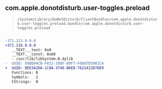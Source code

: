 ## com.apple.donotdisturb.user-toggles.preload

> `/System/Library/DoNotDisturb/ClientBundles/com.apple.donotdisturb.user-toggles.preload.bundle/com.apple.donotdisturb.user-toggles.preload`

```diff

-371.213.0.0.0
+371.216.0.0.0
   __TEXT.__text: 0x0
   __TEXT.__const: 0x60
   - /usr/lib/libSystem.B.dylib
-  UUID: 69BD94CB-F832-39DF-B9F7-F0807D5902CA
+  UUID: BEE5A2DA-1C8A-3746-B6ED-7621422D7DE9
   Functions: 0
   Symbols:   2
   CStrings:  0

```
